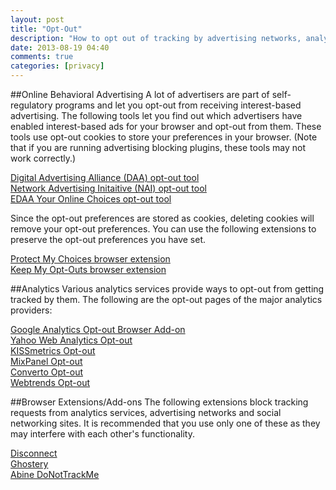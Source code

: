 ```yaml
---
layout: post
title: "Opt-Out"
description: "How to opt out of tracking by advertising networks, analytics services, and social platforms."
date: 2013-08-19 04:40
comments: true
categories: [privacy]
---
```


##Online Behavioral Advertising
A lot of advertisers are part of self-regulatory programs and let you opt-out from receiving interest-based advertising.
The following tools let you find out which advertisers have enabled interest-based ads for your browser and opt-out from them.
These tools use opt-out cookies to store your preferences in your browser.
(Note that if you are running advertising blocking plugins, these tools may not work correctly.)

[Digital Advertising Alliance (DAA) opt-out tool](http://www.aboutads.info/choices/)  
[Network Advertising Initaitive (NAI) opt-out tool](http://www.networkadvertising.org/choices/)  
[EDAA Your Online Choices opt-out tool](http://www.youronlinechoices.com/uk/your-ad-choices)

Since the opt-out preferences are stored as cookies, deleting cookies will remove your opt-out preferences.
You can use the following extensions to preserve the opt-out preferences you have set.

[Protect My Choices browser extension](http://www.aboutads.info/PMC)  
[Keep My Opt-Outs browser extension](https://code.google.com/p/chrome-opt-out-extension/)

##Analytics
Various analytics services provide ways to opt-out from getting tracked by them.
The following are the opt-out pages of the major analytics providers:

[Google Analytics Opt-out Browser Add-on](https://tools.google.com/dlpage/gaoptout)  
[Yahoo Web Analytics Opt-out](https://reports.web.analytics.yahoo.com/optout,OptOut.vm)  
[KISSmetrics Opt-out](http://www.kissmetrics.com/user-privacy)  
[MixPanel Opt-out](https://mixpanel.com/optout/)  
[Converto Opt-out](http://www.convertro.com/opt-out)  
[Webtrends Opt-out](https://ondemand.webtrends.com/support/optout.asp)

##Browser Extensions/Add-ons
The following extensions block tracking requests from analytics services, advertising networks and social networking sites.
It is recommended that you use only one of these as they may interfere with each other's functionality.

[Disconnect](https://www.disconnect.me/)  
[Ghostery](http://www.ghostery.com/)  
[Abine DoNotTrackMe](http://abine.com/dntdetail.php)
